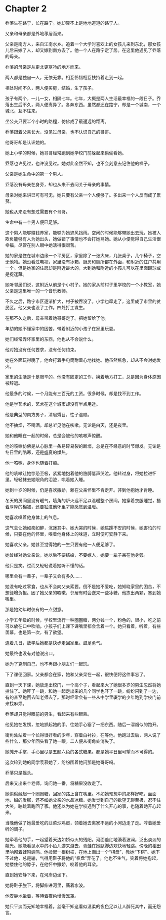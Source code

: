 # Chapter 2

乔落生在路宁，长在路宁。她却算不上是地地道道的路宁人。

父亲和母亲都是外地移居而来。

父亲是南方人，来自江南水乡。追着一个大学时喜欢上的女孩儿来到东北，那女孩儿后来嫁了人，却又嫁到南方去了。他一个人在路宁定了居。在这里他遇见了乔落的母亲。

乔落的母亲是从更北更寒冷的地方而来。

两人都是独自一人，无依无靠。相互怜惜相互扶持着走到一起。

相处时间不久，两人便买房，结婚，生了孩子。

孩子有两个，一儿一女，相隔七年。七年，大概是两人生活最幸福的一段日子。乔落出生后不久，两人便离异了。各奔东西。虽然都还在路宁，却是一个城南，一个城北，互不往来。

坐公交只要半个小时的路程，仿佛成了最遥远的距离。

乔落跟着父亲长大，没见过母亲，也不认识自己的哥哥。

他哥哥却是认识她的。

她上小学的时候，她哥哥经常跑到她学校门前躲起来偷偷看她。

乔落也许见过，也许没见过。她对此全然不知，也不会刻意去记住他的样子。

父亲是她生命中的第一个男人。

乔落没有母亲在身旁，却也从来不去问关于母亲的事情。

母亲对她来讲已可有可无，她只要有父亲一个人便够了。多出来一个人反而成了累赘。

她也从来没有想过需要有个哥哥。

生命中有一个男人便已足够。

这个男人能够赚钱养家，能够为她遮风挡雨。空闲的时候能够带她出去玩，她被人欺负能够有人为她出头，她做错了事情也不会打她骂她。她从小便觉得自己生活很幸福，尽管在别人眼中她活得很艰苦。

她的家是住在城市边缘一个平房区，家里除了一张大床，几张桌子，几个椅子，空无他物。她没看过电视，家里没有冰箱，厨房和厕所都在外面，和附近的住户共用一个。但是她家的住房却是附近最大的，大到她和附近的小孩儿可以在里面踢球或是捉迷藏。

她听邻居们说，这附近从前是个小村子。她的家从前村子里学校的一个小教室，她父亲是这里唯一的一个音乐教师。

不久之后，路宁市区逐渐扩大，村子被吞没了。小学也牵走了，这里成了市里的贫民区。他父亲也没了工作，四处打工谋生。

在那不久之后，母亲带着她哥哥走了。把她留给了他。

年幼的她不懂家中的困苦，带着附近的小孩子在家里玩耍。

她们经常弄坏家里的东西，他也从不会说什么。

他对她没有任何要求，没有任何约束。

她在外面玩得晚了，他会打着手电筒耐着心地找她。他虽然焦急，却从不会对她发火。

家里的生活是十足艰辛的。他没有固定的工作，换着地方打工，总是因为身体原因被辞退。

他最多的时候，一个月能有三百元的工资。很多时候，却是找不到工作。

他是学艺术的，艺术在这个城市却没有半点用途。

他是典型的南方男子，清眉秀目，性子温顺。

他不抽烟，不喝酒。却总听见他在咳嗽。无论是白天，还是夜里。

她和他睡在一起的时候，总是会被他的咳嗽声惊醒。

他的咳嗽仿佛是从心脉里一条易碎易裂的断垣，总是在不经意的时节爆发。无论是冬日里的酷寒，还是盛夏的燥热。

他一咳嗽，身体也随着打颤。

他的咳嗽让她惊恐至极，紧紧地抱着他的胳膊低声哭泣。他转过身，将她拉进怀里。轻轻抹去她眼角的泪迹，哄着她入睡。

她到十岁的时候，仍是喜欢撒娇，赖在父亲怀里不肯走开。非到他抱她才肯睡。

冬天的房间里没有暖气，墙角的炉火远不足以温暖整个房间。她穿着衣服睡觉，捂着厚厚的棉被，还要钻进他怀里才能感觉到温暖。

她喜欢嗅着他身体上的气息。

这气息让她如痴如醉，沉迷其中。她大哭的时候，她焦躁不安的时候，她害怕的时候，只要在他的怀里，嗅着他身体上的味道，立时便可安静下来。

她喜欢父亲。她甚至觉得她的一生只要有他一人便足够了。

她曾经对她父亲说，她以后不要结婚，不要嫁人，她要一辈子呆在他身旁。

他只是笑。过而又轻轻说着她听不懂的话。

哪里会有一辈子，一辈子又会有多久……

她没有吃过零食，也从不会向父亲索要。倒不是她不爱吃，她知晓家里的困苦，不想徒增负担。因了她父亲的咳嗽，邻居有时会送来一些冰糖，他拣出两颗，塞到她嘴里。

那是她幼年时仅有的一点甜意。

小学五年级的时候，学校里流行一种圈圈糖，两分钱一个，粉色的，很小，吃之前可以放在口中吹哨。小孩子们上课下课嘴里都会含着一个。她只看着，听着，有些羡慕。也是第一次，有了欲望。

连着几日，放学后她都是快步走回家里。鼓足勇气。

她最终也没有对他说出口。

她为了克制自己，也不再跟小朋友们一起玩。

下了课便回家。父亲都会在家，她和父亲呆在一起，很快便将这件事忘了。

直到一天下课，她放走出校门，一个高个子，看起来大了她很多岁的男生忽然将她拦住了。她吓了一跳，和她一起走出来的几个同学也吓了一跳，纷纷闪到了一边，有的甚至跑回去叫老师去了。那时经常会有一些从中学里辍学的少年跑到学校门前来找麻烦。

乔落却只觉得眼前的男生，看起来有些眼熟。

他见她在发愣，忽地抓起她的手，往她手心塞了一把东西。随后一溜烟似的跑开。

街角处站着一个长得很好看的少年，穿着白衬衫，在等他。他跑过去后，两人说了些什么，那少年回头看了她一眼。二人便从街角处消失了。

她摊开手掌，手心里尽是五颜六色的各式糖果。都是她平日里可望而不可得的。

这次轮到她的同学羡慕她了，纷纷围着她问那是她哥哥吗。

乔落只是摇头。

后来又出来个老师，询问她一番，将糖果没收走了。

她偷偷藏起一个圈圈糖，回家的路上含在嘴里。不如她预想中的那样好吃，面面地，甜的发腻，还不如她父亲的水晶冰糖。她发觉到自己的欲望无聊至极，忍不住大笑，蹦跳着跑回了家。他还以为她在学校遇到了什么开心的事，也随着她开心起来。

当晚他做了她最爱吃的韭菜炒鸡蛋，领着她去离家不远的小河边走了走。哼着她爱听的调子。

她牵着他的手，一起望着天边如娇似火的残阳。河面羞红地漪着波澜，泛出淡淡的粼光。她能看见水中的小鱼儿游来游去，青蛙在她腿脚边欢快地轻跳。傍晚的稻田里响彻着蛙鸣蝉鸣。他捡起一根树枝，在地上画出一个“棋盘”，教她“下棋”。她下不过他，总是输，气得用鞋子将他的“棋盘”弄花了。他也不生气，笑着将她抱起，她搂住他的脖子，在他怀中撒娇，咬着他的耳朵。

直到她安静下来，在河岸边坐下。

她将鞋子脱下，将脚伸进河里，荡着水波。

他安静地坐着，等待着夜色慢慢笼罩。

她只平淡而无知地幸福着，丝毫不知这看似温柔的夜色足以让人醉死其中，而无怨言。
